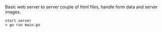 Basic web server to server couple of html files, handle form data and server images.

```
start server 
> go run main.go